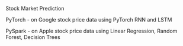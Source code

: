 Stock Market Prediction

PyTorch - 
on Google stock price data
using PyTorch RNN and LSTM

PySpark -
on Apple stock price data
using Linear Regression, Random Forest, Decision Trees
